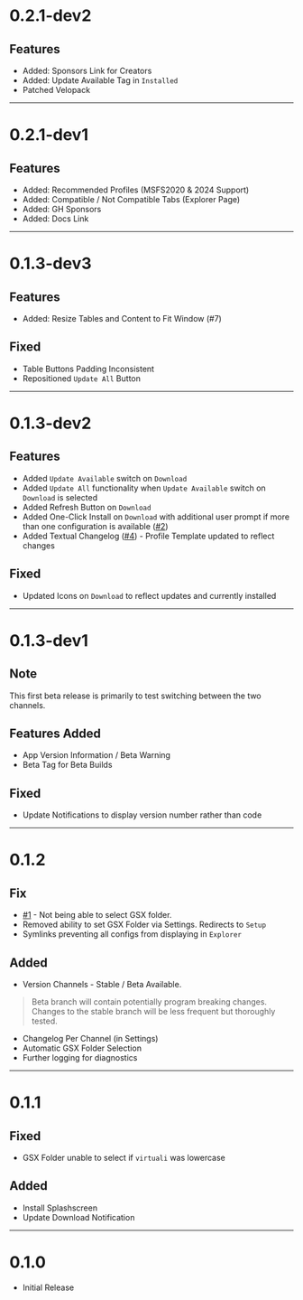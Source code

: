 # 0.2.1-dev2
## Features
* Added: Sponsors Link for Creators
* Added: Update Available Tag in `Installed`
* Patched Velopack

***

# 0.2.1-dev1
## Features
* Added: Recommended Profiles (MSFS2020 & 2024 Support)
* Added: Compatible / Not Compatible Tabs (Explorer Page)
* Added: GH Sponsors
* Added: Docs Link

***

# 0.1.3-dev3
## Features
* Added: Resize Tables and Content to Fit Window (#7)

## Fixed
* Table Buttons Padding Inconsistent
* Repositioned `Update All` Button

***

# 0.1.3-dev2
## Features
* Added `Update Available` switch on `Download`
* Added `Update All` functionality when `Update Available` switch on `Download` is selected
* Added Refresh Button on `Download`
* Added One-Click Install on `Download` with additional user prompt if more than one configuration is available ([#2](https://github.com/GSX-Hub/App/issues/2))
* Added Textual Changelog ([#4](https://github.com/GSX-Hub/App/issues/4)) - Profile Template updated to reflect changes

## Fixed
* Updated Icons on `Download` to reflect updates and currently installed

***

# 0.1.3-dev1
## Note
This first beta release is primarily to test switching between the two channels.

## Features Added
* App Version Information / Beta Warning
* Beta Tag for Beta Builds

## Fixed
* Update Notifications to display version number rather than code

***

# 0.1.2
## Fix
* [#1](https://github.com/GSX-Hub/App/issues/1) - Not being able to select GSX folder.
* Removed ability to set GSX Folder via Settings. Redirects to `Setup`
* Symlinks preventing all configs from displaying in `Explorer`

## Added
* Version Channels - Stable / Beta Available.
> Beta branch will contain potentially program breaking changes. Changes to the stable branch will be less frequent but thoroughly tested.
* Changelog Per Channel (in Settings)
* Automatic GSX Folder Selection
* Further logging for diagnostics

***

# 0.1.1
## Fixed
* GSX Folder unable to select if `virtuali` was lowercase

## Added
* Install Splashscreen
* Update Download Notification

***

# 0.1.0
* Initial Release
